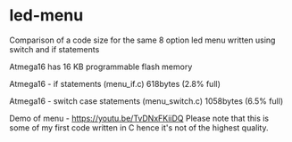 # led-menu

Comparison of a code size for the same 8 option led menu written using switch and if statements

Atmega16 has 16 KB programmable flash memory

Atmega16 - if statements (menu_if.c)
618bytes (2.8% full)

Atmega16 - switch case statements (menu_switch.c)
1058bytes (6.5% full)

Demo of menu - https://youtu.be/TvDNxFKiiDQ
Please note that this is some of my first code written in C hence it's not of the highest quality.
